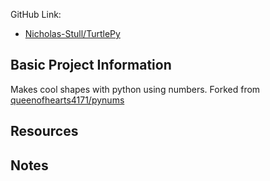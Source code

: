 
GitHub Link:
-  [Nicholas-Stull/TurtlePy](https://github.com/Nicholas-Stull/TurtlePy)
## Basic Project Information

Makes cool shapes with python using numbers. Forked from [queenofhearts4171/pynums](https://github.com/queenofhearts4171/pynums)

## Resources

## Notes

